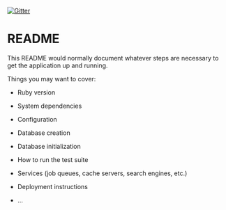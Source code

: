[![Gitter](https://badges.gitter.im/formeuh/gitter.svg)](https://gitter.im/formeuh/gitter)

# README

This README would normally document whatever steps are necessary to get the
application up and running.

Things you may want to cover:

* Ruby version

* System dependencies

* Configuration

* Database creation

* Database initialization

* How to run the test suite

* Services (job queues, cache servers, search engines, etc.)

* Deployment instructions

* ...
